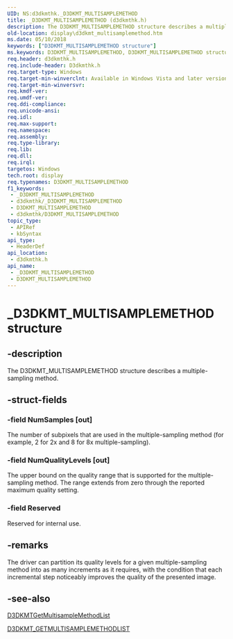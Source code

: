 ```yaml
---
UID: NS:d3dkmthk._D3DKMT_MULTISAMPLEMETHOD
title: _D3DKMT_MULTISAMPLEMETHOD (d3dkmthk.h)
description: The D3DKMT_MULTISAMPLEMETHOD structure describes a multiple-sampling method.
old-location: display\d3dkmt_multisamplemethod.htm
ms.date: 05/10/2018
keywords: ["D3DKMT_MULTISAMPLEMETHOD structure"]
ms.keywords: D3DKMT_MULTISAMPLEMETHOD, D3DKMT_MULTISAMPLEMETHOD structure [Display Devices], OpenGL_Structs_0617065f-aa53-4b1a-9a3f-e135972d4852.xml, _D3DKMT_MULTISAMPLEMETHOD, d3dkmthk/D3DKMT_MULTISAMPLEMETHOD, display.d3dkmt_multisamplemethod
req.header: d3dkmthk.h
req.include-header: D3dkmthk.h
req.target-type: Windows
req.target-min-winverclnt: Available in Windows Vista and later versions of the Windows operating systems.
req.target-min-winversvr: 
req.kmdf-ver: 
req.umdf-ver: 
req.ddi-compliance: 
req.unicode-ansi: 
req.idl: 
req.max-support: 
req.namespace: 
req.assembly: 
req.type-library: 
req.lib: 
req.dll: 
req.irql: 
targetos: Windows
tech.root: display
req.typenames: D3DKMT_MULTISAMPLEMETHOD
f1_keywords:
 - _D3DKMT_MULTISAMPLEMETHOD
 - d3dkmthk/_D3DKMT_MULTISAMPLEMETHOD
 - D3DKMT_MULTISAMPLEMETHOD
 - d3dkmthk/D3DKMT_MULTISAMPLEMETHOD
topic_type:
 - APIRef
 - kbSyntax
api_type:
 - HeaderDef
api_location:
 - d3dkmthk.h
api_name:
 - _D3DKMT_MULTISAMPLEMETHOD
 - D3DKMT_MULTISAMPLEMETHOD
---
```


# _D3DKMT_MULTISAMPLEMETHOD structure


## -description

The D3DKMT_MULTISAMPLEMETHOD structure describes a multiple-sampling method.

## -struct-fields

### -field NumSamples [out]

The number of subpixels that are used in the multiple-sampling method (for example, 2 for 2x and 8 for 8x multiple-sampling).

### -field NumQualityLevels [out]

The upper bound on the quality range that is supported for the multiple-sampling method. The range extends from zero through the reported maximum quality setting.

### -field Reserved

Reserved for internal use.

## -remarks

The driver can partition its quality levels for a given multiple-sampling method into as many increments as it requires, with the condition that each incremental step noticeably improves the quality of the presented image.

## -see-also

<a href="/windows-hardware/drivers/ddi/d3dkmthk/nf-d3dkmthk-d3dkmtgetmultisamplemethodlist">D3DKMTGetMultisampleMethodList</a>



<a href="/windows-hardware/drivers/ddi/d3dkmthk/ns-d3dkmthk-_d3dkmt_getmultisamplemethodlist">D3DKMT_GETMULTISAMPLEMETHODLIST</a>

